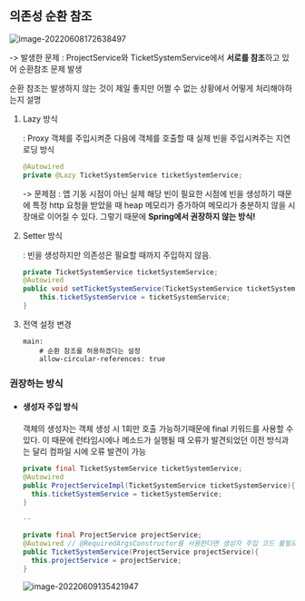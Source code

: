 ## 의존성 순환 참조

![image-20220608172638497](C:\Users\GillHaeYoung\AppData\Roaming\Typora\typora-user-images\image-20220608172638497.png)

-> 발생한 문제 : ProjectService와 TicketSystemService에서 **서로를 참조**하고 있어 순환참조 문제 발생



순환 참조는 발생하지 않는 것이 제일 좋지만 어쩔 수 없는 상황에서 어떻게 처리해야하는지 설명

1. Lazy 방식

   : Proxy 객체를 주입시켜준 다음에 객체를 호출할 때 실제 빈을 주입시켜주는 지연로딩 방식

   ```java
   @Autowired
   private @Lazy TicketSystemService ticketSystemService; 
   ```

   -> 문제점 : 앱 기동 시점이 아닌 실제 해당 빈이 필요한 시점에 빈을 생성하기 때문에 특정 http 요청을 받았을 때 heap 메모리가 증가하여 메모리가 충분하지 않을 시 장애로 이어질 수 있다. 그렇기 때문에 **Spring에서 권장하지 않는 방식!**

   

2. Setter 방식

   : 빈을 생성하지만 의존성은 필요할 때까지 주입하지 않음.

   ```java
   private TicketSystemService ticketSystemService; 
   @Autowired
   public void setTicketSystemService(TicketSystemService ticketSystemService){
       this.ticketSystemService = ticketSystemService;
   }
   ```

3. 전역 설정 변경

   ```
   main:
       # 순환 참조를 허용하겠다는 설정
       allow-circular-references: true
   ```

   



### 권장하는 방식

- #### 생성자 주입 방식

  객체의 생성자는 객체 생성 시 1회만 호출 가능하기때문에 final 키워드를 사용할 수 있다. 이 때문에 런타임시에나 메소드가 실행될 때 오류가 발견되었던 이전 방식과는 달리 컴파일 시에 오류 발견이 가능

  ```java
  private final TicketSystemService ticketSystemService; 
  @Autowired
  public ProjectServiceImpl(TicketSystemService ticketSystemService){
  	this.ticketSystemService = ticketSystemService;
  }
  
  -- 
  
  private final ProjectService projectService;
  @Autowired // @RequiredArgsConstructor를 사용한다면 생성자 주입 코드 불필요
  public TicketSystemService(ProjectService projectService){
  	this.projectService = projectService;
  }
  ```

  ![image-20220609135421947](C:\Users\GillHaeYoung\AppData\Roaming\Typora\typora-user-images\image-20220609135421947.png)

